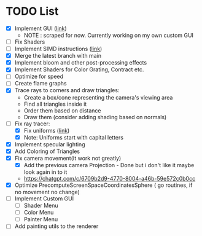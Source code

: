 
# TODO List

- [X] Implement GUI ([link](https://github.com/zeozeozeo/ebitengine-microui-go))
  - NOTE : scraped for now. Currently working on my own custom GUI
- [ ] Fix Shaders
- [ ] Implement SIMD instructions ([link](https://github.com/viterin/vek))
- [X] Merge the latest branch with main
- [X] Implement bloom and other post-processing effects
- [X] Implement Shaders for Color Grating, Contract etc.
- [ ] Optimize for speed
- [ ] Create flame graphs
- [X] Trace rays to corners and draw triangles:
  - Create a box/cone representing the camera's viewing area
  - Find all triangles inside it
  - Order them based on distance
  - Draw them (consider adding shading based on normals)
- [ ] Fix ray tracer:
  - [X] Fix uniforms ([link](https://github.com/tinne26/kage-desk/blob/main/docs/tutorials/intro/06_uniforms.md))
  - [X] Note: Uniforms start with capital letters
- [X] Implement specular lighting
- [X] Add Coloring of Triangles
- [X] Fix camera movement(It work not greatly)
  - [X] Add the previous camera Projection - Done but i don't like it maybe look again in to it
  - <https://chatgpt.com/c/6709b2d9-4770-8004-a46b-59e572c0b0cc>
- [X] Optimize  PrecomputeScreenSpaceCoordinatesSphere ( go routines, if no movement no change)
- [ ] Implement Custom GUI
  - [ ] Shader Menu
  - [ ] Color Menu
  - [ ] Painter Menu
- [ ] Add painting utils to the renderer
